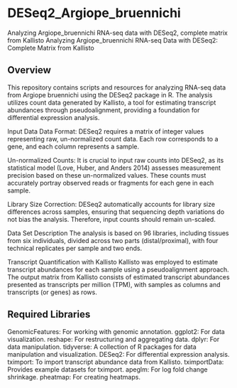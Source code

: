 # DESeq2_Argiope_bruennichi
Analyzing Argiope_bruennichi RNA-seq data with DESeq2, complete matrix from Kallisto
Analyzing Argiope_bruennichi RNA-seq Data with DESeq2: Complete Matrix from Kallisto

## Overview
This repository contains scripts and resources for analyzing RNA-seq data from Argiope bruennichi using the DESeq2 package in R. The analysis utilizes count data generated by Kallisto, a tool for estimating transcript abundances through pseudoalignment, providing a foundation for differential expression analysis.

Input Data
Data Format:
DESeq2 requires a matrix of integer values representing raw, un-normalized count data. Each row corresponds to a gene, and each column represents a sample.

Un-normalized Counts:
It is crucial to input raw counts into DESeq2, as its statistical model (Love, Huber, and Anders 2014) assesses measurement precision based on these un-normalized values. These counts must accurately portray observed reads or fragments for each gene in each sample.

Library Size Correction:
DESeq2 automatically accounts for library size differences across samples, ensuring that sequencing depth variations do not bias the analysis. Therefore, input counts should remain un-scaled.

Data Set Description
The analysis is based on 96 libraries, including tissues from six individuals, divided across two parts (distal/proximal), with four technical replicates per sample and two ends.

Transcript Quantification with Kallisto
Kallisto was employed to estimate transcript abundances for each sample using a pseudoalignment approach. The output matrix from Kallisto consists of estimated transcript abundances presented as transcripts per million (TPM), with samples as columns and transcripts (or genes) as rows.

## Required Libraries

GenomicFeatures: For working with genomic annotation.
ggplot2: For data visualization.
reshape: For restructuring and aggregating data.
dplyr: For data manipulation.
tidyverse: A collection of R packages for data manipulation and visualization.
DESeq2: For differential expression analysis.
tximport: To import transcript abundance data from Kallisto.
tximportData: Provides example datasets for tximport.
apeglm: For log fold change shrinkage.
pheatmap: For creating heatmaps.
